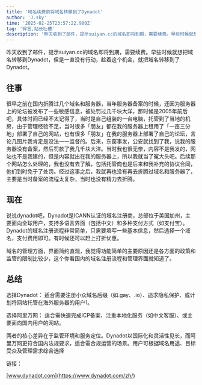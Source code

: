 ```yaml
---
title: '域名续费前将域名转移到了Dynadot'
author: 'J.sky'
time: '2025-02-25T23:57:22.900Z'
tag: '碎言,站长吐槽'
description: '昨天收到了邮件，提示suiyan.cc的域名即将到期，需要续费。早些时候就想把域名转移到Dynadot，但是一直没有行动，趁着这个机会，就把域名转移到了Dynadot。'
---
```


昨天收到了邮件，提示suiyan.cc的域名即将到期，需要续费。早些时候就想把域名转移到Dynadot，但是一直没有行动，趁着这个机会，就把域名转移到了Dynadot。

## 往事

很早之前在国内折腾过几个域名和服务器，当年服务器备案的时候，还因为服务器上的论坛被发布了一些敏感信息，被处罚过几千块大洋，那时候是2005年前后吧，具体时间已经不太记得了，当时是自己组装的一台电脑，托管到了当地的机房，由于管理经验不足，当时很多「朋友」都在我的服务器上租用了「一亩三分地」部署了自己的网站，也有很多「朋友」在我的服务器上部署了自己的论坛，言论几图片我肯定是没法一一监督的。后来，东窗事发，公安就找到了我，说我的服务器没有备案，然后罚款了我几千块大洋。当时我也很无奈，内容不是我发的，网站也不是我建的，但是内容就出在我的服务器上，所以我就当了冤大头吧。后续那个网站怎么处理的，我也没有去了解，包括托管商也是后来和我补充的协议合同，他们到时免于了处罚。经过这事之后，我就再也没有再去折腾过域名和服务器了，主要是当时备案的流程太复杂，当时也没有精力去折腾。

## 现在

说说dynadot吧，Dynadot是ICANN认证的域名注册商，总部位于美国加州，主要面向全球用户，支持多语言界面（包括中文）和多种支付方式（如支付宝）。
Dynadot的域名注册流程非常简单，只需要填写一些基本信息，然后选择一个域名，支付费用即可。有时候还可以赶上打折优惠。

域名的管理方面，界面简约直观，我觉得功能简单的主要原因还是各方面的政策和监管的限制比较少，这个你看国内的域名注册流程和管理界面就知道了。


## 总结

选择Dynadot：
适合需要注册小众域名后缀（如.gay、.io）、追求隐私保护、或计划将网站托管在海外服务器的用户1。

选择阿里万网：
适合需快速完成ICP备案、注重本地化服务（如中文客服）、或主要面向国内用户的网站。

两者的核心差异在于监管环境和服务定位。Dynadot以国际化和灵活性见长，而阿里万网更符合国内法规要求，适合需合规运营的场景。用户可根据域名用途、目标受众及管理需求综合选择

链接：

[www.dynadot.com](https://www.dynadot.com/zh/)